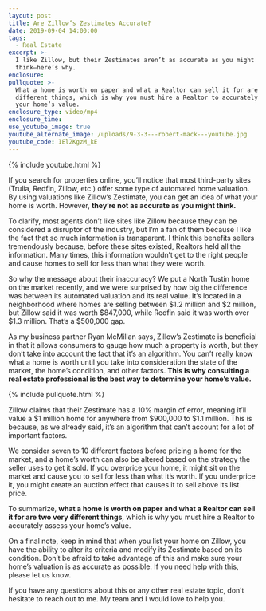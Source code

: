 ```yaml
---
layout: post
title: Are Zillow’s Zestimates Accurate?
date: 2019-09-04 14:00:00
tags:
  - Real Estate
excerpt: >-
  I like Zillow, but their Zestimates aren’t as accurate as you might
  think—here’s why.
enclosure:
pullquote: >-
  What a home is worth on paper and what a Realtor can sell it for are two very
  different things, which is why you must hire a Realtor to accurately assess
  your home’s value.
enclosure_type: video/mp4
enclosure_time:
use_youtube_image: true
youtube_alternate_image: /uploads/9-3-3---robert-mack---youtube.jpg
youtube_code: IEl2KgzM_kE
---
```


{% include youtube.html %}

If you search for properties online, you’ll notice that most third-party sites (Trulia, Redfin, Zillow, etc.) offer some type of automated home valuation. By using valuations like Zillow’s Zestimate, you can get an idea of what your home is worth. However, **they’re not as accurate as you might think.&nbsp;**

To clarify, most agents don’t like sites like Zillow because they can be considered a disruptor of the industry, but I’m a fan of them because I like the fact that so much information is transparent. I think this benefits sellers tremendously because, before these sites existed, Realtors held all the information. Many times, this information wouldn’t get to the right people and cause homes to sell for less than what they were worth.&nbsp;

So why the message about their inaccuracy? We put a North Tustin home on the market recently, and we were surprised by how big the difference was between its automated valuation and its real value. It’s located in a neighborhood where homes are selling between $1.2 million and $2 million, but Zillow said it was worth $847,000, while Redfin said it was worth over $1.3 million. That’s a $500,000 gap.&nbsp;

As my business partner Ryan McMillan says, Zillow’s Zestimate is beneficial in that it allows consumers to gauge how much a property is worth, but they don’t take into account the fact that it’s an algorithm. You can’t really know what a home is worth until you take into consideration the state of the market, the home’s condition, and other factors. **This is why consulting a real estate professional is the best way to determine your home’s value.&nbsp;**

{% include pullquote.html %}

Zillow claims that their Zestimate has a 10% margin of error, meaning it’ll value a $1 million home for anywhere from $900,000 to $1.1 million. This is because, as we already said, it’s an algorithm that can’t account for a lot of important factors.&nbsp;

We consider seven to 10 different factors before pricing a home for the market, and a home’s worth can also be altered based on the strategy the seller uses to get it sold. If you overprice your home, it might sit on the market and cause you to sell for less than what it’s worth. If you underprice it, you might create an auction effect that causes it to sell above its list price.&nbsp;

To summarize, **what a home is worth on paper and what a Realtor can sell it for are two very different things**, which is why you must hire a Realtor to accurately assess your home’s value.&nbsp;

On a final note, keep in mind that when you list your home on Zillow, you have the ability to alter its criteria and modify its Zestimate based on its condition. Don’t be afraid to take advantage of this and make sure your home’s valuation is as accurate as possible. If you need help with this, please let us know.&nbsp;

If you have any questions about this or any other real estate topic, don’t hesitate to reach out to me. My team and I would love to help you.